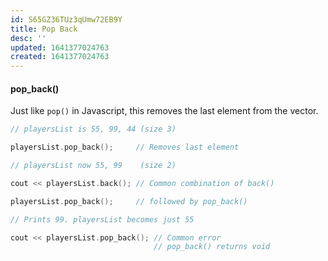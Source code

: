 ```yaml
---
id: S65GZ36TUz3qUmw72EB9Y
title: Pop Back
desc: ''
updated: 1641377024763
created: 1641377024763
---
```


#### pop_back()

Just like `pop()` in Javascript, this removes the last element from the vector. 

```cpp
// playersList is 55, 99, 44 (size 3)

playersList.pop_back();     // Removes last element

// playersList now 55, 99    (size 2)

cout << playersList.back(); // Common combination of back() 

playersList.pop_back();     // followed by pop_back()

// Prints 99. playersList becomes just 55

cout << playersList.pop_back(); // Common error 
                                // pop_back() returns void
```

